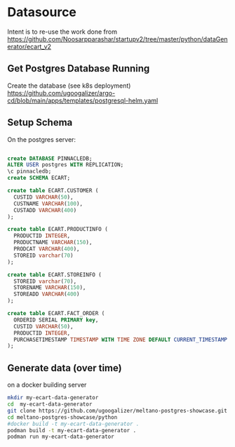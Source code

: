 # Datasource

Intent is to re-use the work done from https://github.com/Noosarpparashar/startupv2/tree/master/python/dataGenerator/ecart_v2

## Get Postgres Database Running

Create the database (see k8s deployment) https://github.com/ugoogalizer/argo-cd/blob/main/apps/templates/postgresql-helm.yaml

## Setup Schema

On the postgres server: 

``` sql

create DATABASE PINNACLEDB;
ALTER USER postgres WITH REPLICATION;
\c pinnacledb;
create SCHEMA ECART;

create table ECART.CUSTOMER (
  CUSTID VARCHAR(50),
  CUSTNAME VARCHAR(100),
  CUSTADD VARCHAR(400)
); 

create table ECART.PRODUCTINFO (
  PRODUCTID INTEGER,
  PRODUCTNAME VARCHAR(150),
  PRODCAT VARCHAR(400),
  STOREID varchar(70)
);

create table ECART.STOREINFO (
  STOREID varchar(70),
  STORENAME VARCHAR(150),
  STOREADD VARCHAR(400)
);

create table ECART.FACT_ORDER (
  ORDERID SERIAL PRIMARY key,
  CUSTID VARCHAR(50),
  PRODUCTID INTEGER,
  PURCHASETIMESTAMP TIMESTAMP WITH TIME ZONE DEFAULT CURRENT_TIMESTAMP
);

```


## Generate data (over time)


on a docker building server

``` bash
mkdir my-ecart-data-generator
cd  my-ecart-data-generator
git clone https://github.com/ugoogalizer/meltano-postgres-showcase.git
cd meltano-postgres-showcase/python
#docker build -t my-ecart-data-generator .
podman build -t my-ecart-data-generator .
podman run my-ecart-data-generator

```